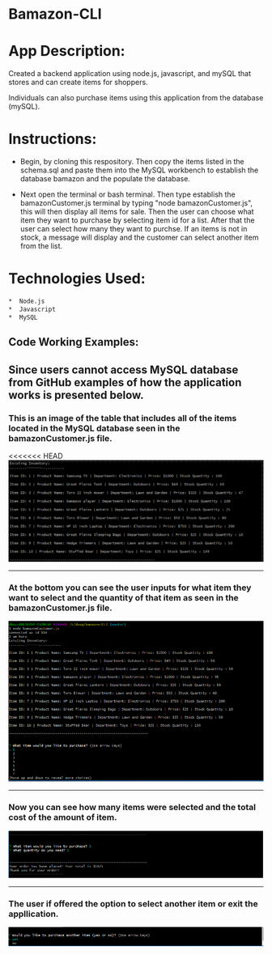 # Bamazon-CLI


# App Description:

Created a backend application using node.js, javascript, and mySQL that stores and can create items for shoppers. 

Individuals can also purchase items using this application from the database (mySQL). 

# Instructions:

* Begin, by cloning this respository. Then copy the items listed in the schema.sql and paste them into the MySQL workbench to establish the database bamazon and the populate the database. 

* Next open the terminal or bash terminal. Then type establish the bamazonCustomer.js terminal by typing "node bamazonCustomer.js",  this will then display all items for sale. Then the user can choose what item they want to purchase by selecting item id for a list. After that the user can select how many they want to purchse. If an items is not in stock, a message will display and the customer can select another item from the list.


# Technologies Used: 
	*  Node.js
	*  Javascript
	*  MySQL

## Code Working Examples: 


Since users cannot access MySQL database from GitHub examples of how the application works is presented below.
---
### This is an image of the table that includes all of the items located in the MySQL database seen in the bamazonCustomer.js file.

<<<<<<< HEAD
![Image](images/image-1.png)

---
### At the bottom you can see the user inputs for what item they want to select and the quantity of that item as seen in the bamazonCustomer.js file.

![Image](images/image-2.png)

---
### Now you can see how many items were selected and the total cost of the amount of item. 

![Image](images/image-3.png)

---
### The user if offered the option to select another item or exit the appllication.

![Image](images/image-4.png)
